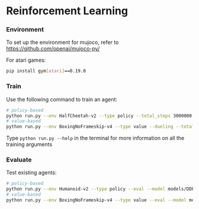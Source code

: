 # Reinforcement Learning

### Environment
To set up the environment for mujoco, refer to https://github.com/openai/mujoco-py/

For atari games:
```bash
pip install gym[atari]==0.19.0
```

### Train
Use the following command to train an agent:
```bash
# policy-based
python run.py --env HalfCheetah-v2 --type policy --total_steps 3000000 --train
# value-based
python run.py --env BoxingNoFrameskip-v4 --type value --dueling --total_steps 10000000 --train
```
Type ```python run.py --help``` in the terminal for more information on all the training arguments

### Evaluate
Test existing agents:
```bash
# policy-based
python run.py --env Humanoid-v2 --type policy --eval --model models/DDPG_actor_Humanoid-v2.pickle
# value-based
python run.py --env BoxingNoFrameskip-v4 --type value --eval --model models/DQN_model_BoxingNoFrameskip-v4.pickle
```